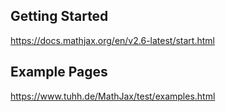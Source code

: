 

Getting Started
------

https://docs.mathjax.org/en/v2.6-latest/start.html

Example Pages
------

https://www.tuhh.de/MathJax/test/examples.html
